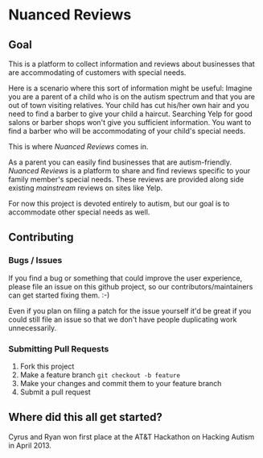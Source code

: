 # Nuanced Reviews

## Goal

This is a platform to collect information and reviews about businesses that are accommodating of customers with special needs.

Here is a scenario where this sort of information might be useful:
Imagine you are a parent of a child who is on the autism spectrum and that you are out of town visiting relatives.
Your child has cut his/her own hair and you need to find a barber to give your child a haircut. 
Searching Yelp for good salons or barber shops won't give you sufficient information.
You want to find a barber who will be accommodating of your child's special needs.

This is where *Nuanced Reviews* comes in.

As a parent you can easily find businesses that are autism-friendly. 
*Nuanced Reviews* is a platform to share and find reviews specific to your family member's special needs. 
These reviews are provided along side existing _mainstream_ reviews on sites like Yelp.

For now this project is devoted entirely to autism, but our goal is to accommodate other special needs as well.

## Contributing

### Bugs / Issues

If you find a bug or something that could improve the user experience, please file an issue on this github project,
so our contributors/maintainers can get started fixing them. :-)

Even if you plan on filing a patch for the issue yourself it'd be great if you could still file an issue so that we
don't have people duplicating work unnecessarily.

### Submitting Pull Requests

1. Fork this project
2. Make a feature branch `git checkout -b feature`
3. Make your changes and commit them to your feature branch
4. Submit a pull request

## Where did this all get started?

Cyrus and Ryan won first place at the AT&T Hackathon on Hacking Autism in April 2013.
